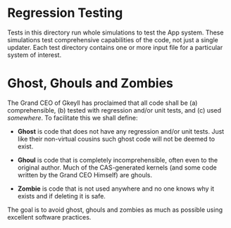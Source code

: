 # Regression Testing

Tests in this directory run whole simulations to test the App system. These simulations test comprehensive capabilities of the code, not just a single updater. Each test directory contains one or more input file for a particular system of interest.

# Ghost, Ghouls and Zombies

The Grand CEO of Gkeyll has proclaimed that all code shall be (a)
comprehensible, (b) tested with regression and/or unit tests, and (c)
used *somewhere*. To facilitate this we shall define:

- **Ghost** is code that does not have any regression and/or unit
  tests. Just like their non-virtual cousins such ghost code will not
  be deemed to exist.

- **Ghoul** is code that is completely incomprehensible, often even to
  the original author. Much of the CAS-generated kernels (and some
  code written by the Grand CEO Himself) are ghouls.
  
- **Zombie** is code that is not used anywhere and no one knows why it
  exists and if deleting it is safe.
  
The goal is to avoid ghost, ghouls and zombies as much as possible
using excellent software practices.
